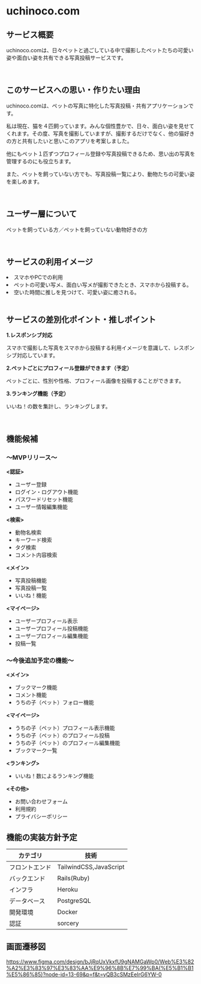 # uchinoco.com

## サービス概要 ##
<p>uchinoco.comは、日々ペットと過ごしている中で撮影したペットたちの可愛い姿や面白い姿を共有できる写真投稿サービスです。</p>
<br />

## このサービスへの思い・作りたい理由 ##
<p>uchinoco.comは、ペットの写真に特化した写真投稿・共有アプリケーションです。<p>
<p>私は現在、猫を４匹飼っています。みんな個性豊かで、日々、面白い姿を見せてくれます。その度、写真を撮影していますが、撮影するだけでなく、他の猫好きの方と共有したいと思いこのアプリを考案しました。</p>
<p>他にもペット１匹ずつプロフィール登録や写真投稿できるため、思い出の写真を管理するのにも役立ちます。<p>
<p>また、ペットを飼っていない方でも、写真投稿一覧により、動物たちの可愛い姿を楽しめます。</p>
<br />

## ユーザー層について ##
<p>ペットを飼っている方／ペットを飼っていない動物好きの方</p>
<br />

## サービスの利用イメージ ##
<li>スマホやPCでの利用</li>
<li>ペットの可愛い写メ、面白い写メが撮影できたとき、スマホから投稿する。</li>
<li>空いた時間に推しを見つけて、可愛い姿に癒される。</li>
<br />

## サービスの差別化ポイント・推しポイント ##
<b>1.レスポンシブ対応</b>
<p>スマホで撮影した写真をスマホから投稿する利用イメージを意識して、レスポンシブ対応しています。</p>
<b>2.ペットごとにプロフィール登録ができます（予定）</b>
<p>ペットごとに、性別や性格、プロフィール画像を投稿することができます。</p>
<b>3.ランキング機能（予定）</b>
<p>いいね！の数を集計し、ランキングします。</p>
<br />

## 機能候補 ##
### 〜MVPリリース〜 ###
<b><認証></b>
<ul>
  <li>ユーザー登録</li>
  <li>ログイン・ログアウト機能</li>
  <li>パスワードリセット機能</li>
  <li>ユーザー情報編集機能</li>
</ul>
<b><検索></b>
<ul>
  <li>動物名検索</li>
  <li>キーワード検索</li>
  <li>タグ検索</li>
  <li>コメント内容検索</li>
</ul>
<b><メイン></b>
<ul>
  <li>写真投稿機能</li>
  <li>写真投稿一覧</li>
  <li>いいね！機能</li>
</ul>
<b><マイページ></b>
<ul>
  <li>ユーザープロフィール表示</li>
  <li>ユーザープロフィール投稿機能</li>
  <li>ユーザープロフィール編集機能</li>
  <li>投稿一覧</li>
</ul>

### 〜今後追加予定の機能〜 ###
<b><メイン></b>
<ul>
  <li>ブックマーク機能</li>
  <li>コメント機能</li>
  <li>うちの子（ペット）フォロー機能</li>
</ul>
<b><マイページ></b>
<ul>
  <li>うちの子（ペット）プロフィール表示機能</li>
   <li>うちの子（ペット）のプロフィール投稿</li>
  <li>うちの子（ペット）のプロフィール編集機能</li>
  <li>ブックマーク一覧</li>
</ul>
<b><ランキング></b>
<ul>
  <li>いいね！数によるランキング機能</li>
</ul>
<b><その他></b>
<ul>
  <li>お問い合わせフォーム</li>
  <li>利用規約</li>
  <li>プライバシーポリシー</li>
</ul>

## 機能の実装方針予定 ##
| カテゴリ      | 技術                    |
| ------------ | ---------------------- |
| フロントエンド | TailwindCSS,JavaScript |
| バックエンド  | Rails(Ruby)            |
| インフラ     | Heroku                 |
| データベース　| PostgreSQL             |
| 開発環境    | Docker                  |
| 認証       | sorcery                 |

## 画面遷移図 ##
https://www.figma.com/design/bJjRqUxVkxfU9gNAMGaWp0/Web%E3%82%A2%E3%83%97%E3%83%AA%E9%96%8B%E7%99%BA(%E5%B1%B1%E5%86%85)?node-id=13-69&p=f&t=yQB3cSMzEeIrG6YW-0